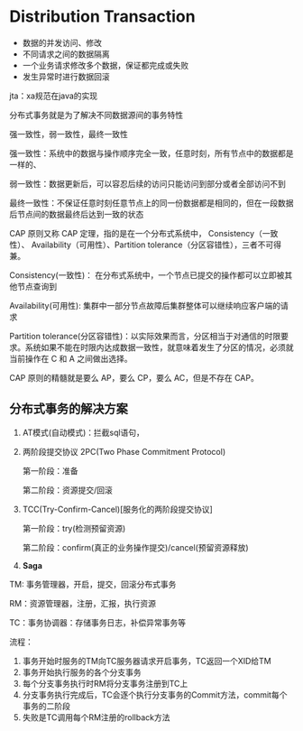 # Distribution Transaction

- 数据的并发访问、修改
- 不同请求之间的数据隔离
- 一个业务请求修改多个数据，保证都完成或失败
- 发生异常时进行数据回滚

jta：xa规范在java的实现

分布式事务就是为了解决不同数据源间的事务特性

强一致性，弱一致性，最终一致性

强一致性：系统中的数据与操作顺序完全一致，任意时刻，所有节点中的数据都是一样的、

弱一致性：数据更新后，可以容忍后续的访问只能访问到部分或者全部访问不到

最终一致性：不保证任意时刻任意节点上的同一份数据都是相同的，但在一段数据后节点间的数据最终后达到一致的状态

CAP 原则又称 CAP 定理，指的是在一个分布式系统中， Consistency（一致性）、 Availability（可用性）、Partition tolerance（分区容错性），三者不可得兼。

Consistency(一致性)： 在分布式系统中，一个节点已提交的操作都可以立即被其他节点查询到

Availability(可用性): 集群中一部分节点故障后集群整体可以继续响应客户端的请求

Partition tolerance(分区容错性)：以实际效果而言，分区相当于对通信的时限要求。系统如果不能在时限内达成数据一致性，就意味着发生了分区的情况，必须就当前操作在 C 和 A 之间做出选择。

CAP 原则的精髓就是要么 AP，要么 CP，要么 AC，但是不存在 CAP。

## 分布式事务的解决方案

1. AT模式(自动模式)：拦截sql语句，

2. 两阶段提交协议 2PC(Two Phase Commitment Protocol)

   第一阶段：准备

   第二阶段：资源提交/回滚

2. TCC(Try-Confirm-Cancel)[服务化的两阶段提交协议]

   第一阶段：try(检测预留资源)

   第二阶段：confirm(真正的业务操作提交)/cancel(预留资源释放)

3. **Saga** 



TM: 事务管理器，开启，提交，回滚分布式事务

RM：资源管理器，注册，汇报，执行资源

TC：事务协调器：存储事务日志，补偿异常事务等



流程：

1. 事务开始时服务的TM向TC服务器请求开启事务，TC返回一个XID给TM
2. 事务开始执行服务的各个分支事务
3. 每个分支事务执行时RM将分支事务注册到TC上
4. 分支事务执行完成后，TC会逐个执行分支事务的Commit方法，commit每个事务的二阶段
5. 失败是TC调用每个RM注册的rollback方法

